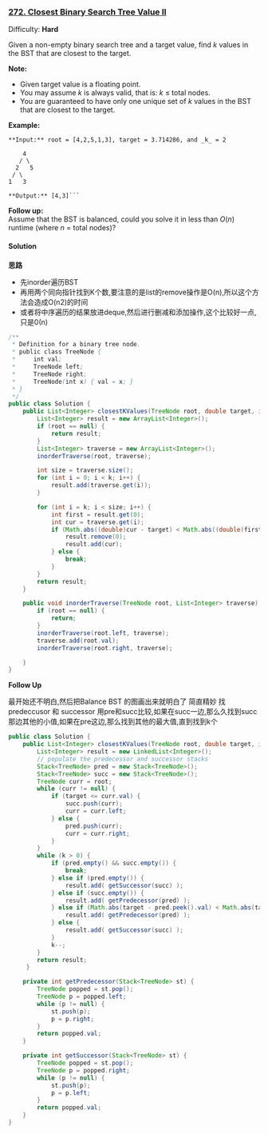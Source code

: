 ### [272\. Closest Binary Search Tree Value II](https://leetcode.com/problems/closest-binary-search-tree-value-ii/description/)

Difficulty: **Hard**



Given a non-empty binary search tree and a target value, find _k_ values in the BST that are closest to the target.

**Note:**

*   Given target value is a floating point.
*   You may assume _k_ is always valid, that is: _k_ ≤ total nodes.
*   You are guaranteed to have only one unique set of _k_ values in the BST that are closest to the target.

**Example:**

```text
**Input:** root = [4,2,5,1,3], target = 3.714286, and _k_ = 2

    4
   / \
  2   5
 / \
1   3

**Output:** [4,3]```
```
**Follow up:**  
Assume that the BST is balanced, could you solve it in less than _O_(_n_) runtime (where _n_ = total nodes)?



#### Solution

**思路**
- 先inorder遍历BST
- 再用两个同向指针找到K个数,要注意的是list的remove操作是O(n),所以这个方法会造成O(n2)的时间
- 或者将中序遍历的结果放进deque,然后进行删减和添加操作,这个比较好一点,只是0(n)

```java
/**
 * Definition for a binary tree node.
 * public class TreeNode {
 *     int val;
 *     TreeNode left;
 *     TreeNode right;
 *     TreeNode(int x) { val = x; }
 * }
 */
public class Solution {
    public List<Integer> closestKValues(TreeNode root, double target, int k) {
        List<Integer> result = new ArrayList<Integer>();
        if (root == null) {
            return result;
        }
        List<Integer> traverse = new ArrayList<Integer>();
        inorderTraverse(root, traverse);

        int size = traverse.size();
        for (int i = 0; i < k; i++) {
            result.add(traverse.get(i));
        }

        for (int i = k; i < size; i++) {
            int first = result.get(0);
            int cur = traverse.get(i);
            if (Math.abs((double)cur - target) < Math.abs((double)first - target)) {
                result.remove(0);
                result.add(cur);
            } else {
                break;
            }
        }
        return result;
    }

    public void inorderTraverse(TreeNode root, List<Integer> traverse) {
        if (root == null) {
            return;
        }
        inorderTraverse(root.left, traverse);
        traverse.add(root.val);
        inorderTraverse(root.right, traverse);

    }
}
```

**Follow Up**

最开始还不明白,然后把Balance BST 的图画出来就明白了
简直精妙
找predeccusor 和 successor
用pre和succ比较,如果在succ一边,那么久找到succ那边其他的小值,如果在pre这边,那么找到其他的最大值,直到找到k个

```java
public class Solution {
    public List<Integer> closestKValues(TreeNode root, double target, int k) {
        List<Integer> result = new LinkedList<Integer>();
        // populate the predecessor and successor stacks
        Stack<TreeNode> pred = new Stack<TreeNode>();
        Stack<TreeNode> succ = new Stack<TreeNode>();
        TreeNode curr = root;
        while (curr != null) {
            if (target <= curr.val) {
                succ.push(curr);
                curr = curr.left;
            } else {
                pred.push(curr);
                curr = curr.right;
            }
        }
        while (k > 0) {
            if (pred.empty() && succ.empty()) {
                break;
            } else if (pred.empty()) {
                result.add( getSuccessor(succ) );
            } else if (succ.empty()) {
                result.add( getPredecessor(pred) );
            } else if (Math.abs(target - pred.peek().val) < Math.abs(target - succ.peek().val)) {
                result.add( getPredecessor(pred) );
            } else {
                result.add( getSuccessor(succ) );
            }
            k--;
        }
        return result;
     }

    private int getPredecessor(Stack<TreeNode> st) {
        TreeNode popped = st.pop();
        TreeNode p = popped.left;
        while (p != null) {
            st.push(p);
            p = p.right;
        }
        return popped.val;
    }

    private int getSuccessor(Stack<TreeNode> st) {
        TreeNode popped = st.pop();
        TreeNode p = popped.right;
        while (p != null) {
            st.push(p);
            p = p.left;
        }
        return popped.val;
    }
}
```